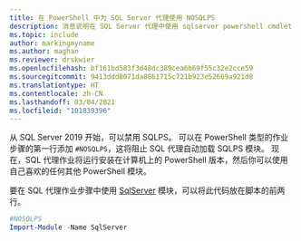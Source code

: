 ```yaml
---
title: 在 PowerShell 中为 SQL Server 代理使用 NOSQLPS
description: 消息说明在 SQL Server 代理中使用 sqlserver powershell cmdlet 而不是 sqlps cmdlet
ms.topic: include
author: markingmyname
ms.author: maghan
ms.reviewer: drskwier
ms.openlocfilehash: bf161bd583f3d48dc389cea6b69f55c32e2cce59
ms.sourcegitcommit: 9413ddd8071da8861715c721b923e52669a921d8
ms.translationtype: HT
ms.contentlocale: zh-CN
ms.lasthandoff: 03/04/2021
ms.locfileid: "101839396"
---
```

从 SQL Server 2019 开始，可以禁用 SQLPS。 可以在 PowerShell 类型的作业步骤的第一行添加 `#NOSQLPS`，这将阻止 SQL 代理自动加载 SQLPS 模块。 现在，SQL 代理作业将运行安装在计算机上的 PowerShell 版本，然后你可以使用自己喜欢的任何其他 PowerShell 模块。

要在 SQL 代理作业步骤中使用 [SqlServer](https://www.powershellgallery.com/packages/Sqlserver/21.1.18235) 模块，可以将此代码放在脚本的前两行。

```powershell
#NOSQLPS
Import-Module -Name SqlServer
```